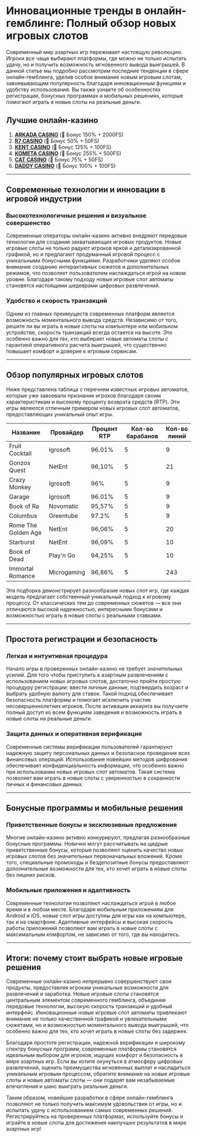 # Инновационные тренды в онлайн-гемблинге: Полный обзор новых игровых слотов

Современный мир азартных игр переживает настоящую революцию. Игроки все чаще выбирают платформы, где можно не только испытать удачу, но и получить возможность мгновенного вывода выигрышей. В данной статье мы подробно рассмотрим последние тенденции в сфере онлайн-гемблинга, уделив особое внимание новым игровым слотам, завоевывающим популярность благодаря инновационным функциям и удобству использования. Вы также узнаете об особенностях регистрации, бонусных программах и мобильных решениях, которые помогают играть в новые слоты на реальные деньги.

## Лучшие онлайн-казино

1. **[ARKADA CASINO](https://clck.ru/3Mmm7v "ARKADA CASINO")** (🎁 Бонус 150% + 2000FS)
2. **[R7 CASINO](https://clck.ru/3Mmm8s "R7 CASINO")** (🎁 Бонус 50% + 50FS)
3. **[KENT CASINO](https://clck.ru/3Mmm9w "KENT CASINO")** (🎁 Бонус 125% + 100FS)
4. **[KOMETA CASINO](https://clck.ru/3MmmAP "KOMETA CASINO")** (🎁 Бонус 255% + 500FS)
5. **[CAT CASINO](https://clck.ru/3MmmAn "CAT CASINO")** (🎁 Бонус 75% + 50FS)
6. **[DADDY CASINO](https://clck.ru/3MmmBB "DADDY CASINO")** (🎁 Бонус 100% + 100FS)

---

## Современные технологии и инновации в игровой индустрии

### Высокотехнологичные решения и визуальное совершенство

Современные операторы онлайн-казино активно внедряют передовые технологии для создания захватывающих игровых продуктов. Новые игровые слоты не только радуют игроков яркой и детализированной графикой, но и предлагают продуманный игровой процесс с уникальными бонусными функциями. Разработчики уделяют особое внимание созданию интерактивных сюжетов и дополнительных режимов, что позволяет пользователям наслаждаться игрой на новом уровне. Благодаря такому подходу новые игровые слот автоматы становятся настоящими шедеврами цифровых развлечений.

### Удобство и скорость транзакций

Одним из главных преимуществ современных платформ является возможность моментального вывода средств. Независимо от того, решите ли вы играть в новые слоты на компьютере или мобильном устройстве, скорость транзакций всегда остается на высоте. Это особенно важно для тех, кто выбирает новые автоматы слоты с гарантией оперативного расчета выигрышей, что существенно повышает комфорт и доверие к игровым сервисам.

---

## Обзор популярных игровых слотов

Ниже представлена таблица с перечнем известных игровых автоматов, которые уже завоевали признание игроков благодаря своим характеристикам и высокому проценту возврата средств (RTP). Эти игры являются отличным примером новых игровых слот автоматов, предоставляющих уникальный опыт игры.

| Название              | Провайдер   | Процент RTP | Кол-во барабанов | Кол-во линий |
|-----------------------|-------------|-------------|------------------|--------------|
| Fruit Cocktail        | Igrosoft    | 96.01%      | 5                | 9            |
| Gonzos Quest          | NetEnt      | 96,10%      | 5                | 21           |
| Crazy Monkey          | Igrosoft    | 96%         | 5                | 9            |
| Garage                | Igrosoft    | 96.01%      | 5                | 9            |
| Book of Ra            | Novomatic   | 95,57%      | 5                | 9            |
| Columbus              | Greentube   | 97.2%       | 5                | 9            |
| Rome The Golden Age   | NetEnt      | 96,06%      | 5                | 20           |
| Starburst             | NetEnt      | 96,09%      | 5                | 10           |
| Book of Dead          | Play'n Go   | 94,25%      | 5                | 10           |
| Immortal Romance      | Microgaming | 96,86%      | 5                | 243          |

Эта подборка демонстрирует разнообразие новых слот игр, где каждая модель предлагает собственный уникальный подход к игровому процессу. От классических тем до современных сюжетов — все они отличаются высокой надежностью, интересными бонусами и возможностью играть в новые слоты с реальными ставками.

---

## Простота регистрации и безопасность

### Легкая и интуитивная процедура

Начало игры в проверенных онлайн-казино не требует значительных усилий. Для того чтобы приступить к азартным развлечениям с использованием новых игровых слотов, достаточно пройти простую процедуру регистрации: ввести личные данные, подтвердить возраст и выбрать удобную валюту для ставок. Такой подход обеспечивает безопасность платформы и помогает исключить участие несовершеннолетних игроков. После активации аккаунта вы получаете полный доступ ко всем функциям заведения и возможность играть в новые слоты на реальные деньги.

### Защита данных и оперативная верификация

Современные системы верификации пользователей гарантируют надежную защиту персональных данных и безопасное проведение всех финансовых операций. Использование новейших методов шифрования обеспечивает конфиденциальность информации, что особенно важно при использовании новых игровых слот автоматов. Такая система позволяет вам играть в новые слоты с уверенностью в сохранности личных и финансовых данных.

---

## Бонусные программы и мобильные решения

### Приветственные бонусы и эксклюзивные предложения

Многие онлайн-казино активно конкурируют, предлагая разнообразные бонусные программы. Новички могут рассчитывать на щедрые приветственные бонусы, которые позволяют оценить качество новых игровых слотов без значительных первоначальных вложений. Кроме того, специальные промокоды и бездепозитные бонусы предоставляют дополнительные возможности для тех, кто хочет играть в новые слоты без лишних рисков.

### Мобильные приложения и адаптивность

Современные технологии позволяют наслаждаться игрой в любое время и в любом месте. Благодаря мобильным приложениям для Android и iOS, новые слот игры доступны для игры как на компьютере, так и на смартфоне. Адаптивные интерфейсы и высокая скорость работы приложений позволяют вам играть в новые слоты с максимальным комфортом, не зависимо от того, где вы находитесь.

---

## Итоги: почему стоит выбрать новые игровые решения

Современные онлайн-казино непрерывно совершенствуют свои продукты, предоставляя игрокам уникальные возможности для развлечений и заработка. Новые игровые слоты становятся центральным элементом современного гемблинга, объединяя передовые технологии, высокую скорость транзакций и удобный интерфейс. Инновационные новые игровые слот автоматы привлекают внимание не только качественной графикой и увлекательными сюжетами, но и возможностью моментального вывода выигрышей, что особенно важно для тех, кто хочет играть в новые слоты без задержек.

Благодаря простоте регистрации, надежной верификации и широкому спектру бонусных программ, современные платформы становятся идеальным выбором для игроков, ищущих комфорт и безопасность в мире азартных игр. Если вы хотите окунуться в атмосферу цифровых развлечений, оценить преимущества мгновенных выплат и насладиться уникальным игровым процессом, обратите внимание на новые игровые слоты и новые автоматы слоты — они подарят вам незабываемые впечатления и шанс выиграть реальные деньги.

Таким образом, новейшие разработки в сфере онлайн-гемблинга позволяют не только получить максимум удовольствия от игры, но и испытать удачу с использованием самых современных решений. Регистрируйтесь на проверенных платформах, используйте бонусы и играйте в новые слоты для достижения наилучших результатов в мире азартных игр!
